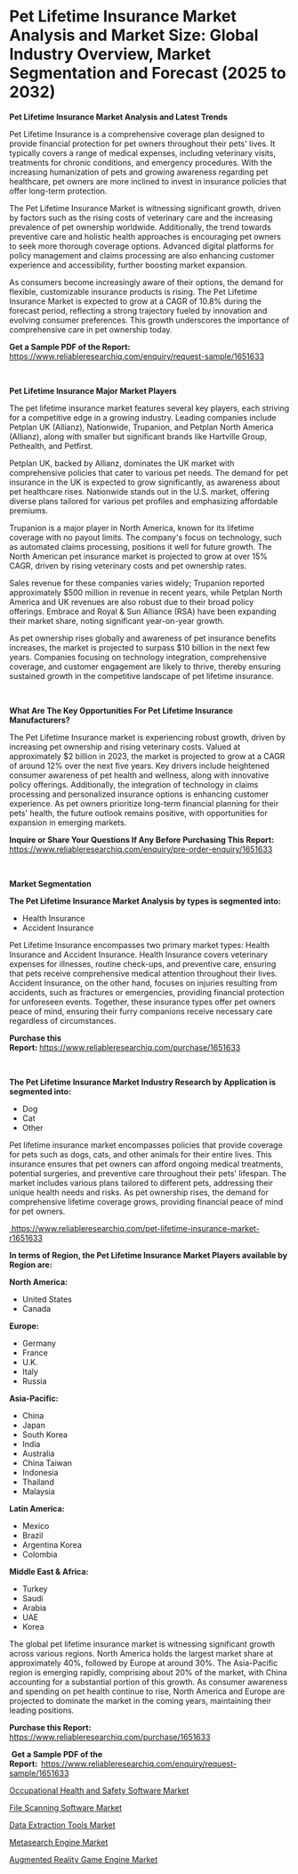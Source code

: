 <p><h1>Pet Lifetime Insurance Market Analysis and Market Size: Global Industry Overview, Market Segmentation and Forecast (2025 to 2032)</h1></p><p><strong>Pet Lifetime Insurance Market Analysis and Latest Trends</strong></p>
<p><p>Pet Lifetime Insurance is a comprehensive coverage plan designed to provide financial protection for pet owners throughout their pets' lives. It typically covers a range of medical expenses, including veterinary visits, treatments for chronic conditions, and emergency procedures. With the increasing humanization of pets and growing awareness regarding pet healthcare, pet owners are more inclined to invest in insurance policies that offer long-term protection.</p><p>The Pet Lifetime Insurance Market is witnessing significant growth, driven by factors such as the rising costs of veterinary care and the increasing prevalence of pet ownership worldwide. Additionally, the trend towards preventive care and holistic health approaches is encouraging pet owners to seek more thorough coverage options. Advanced digital platforms for policy management and claims processing are also enhancing customer experience and accessibility, further boosting market expansion.</p><p>As consumers become increasingly aware of their options, the demand for flexible, customizable insurance products is rising. The Pet Lifetime Insurance Market is expected to grow at a CAGR of 10.8% during the forecast period, reflecting a strong trajectory fueled by innovation and evolving consumer preferences. This growth underscores the importance of comprehensive care in pet ownership today.</p></p>
<p><strong>Get a Sample PDF of the Report:&nbsp;</strong> <a href="https://www.reliableresearchiq.com/enquiry/request-sample/1651633?utm_campaign=114&utm_medium=2&utm_source=Github&utm_content=ia&utm_term=09032025&utm_id=pet-lifetime-insurance">https://www.reliableresearchiq.com/enquiry/request-sample/1651633</a></p>
<p>&nbsp;</p>
<p><strong>Pet Lifetime Insurance Major Market Players</strong></p>
<p><p>The pet lifetime insurance market features several key players, each striving for a competitive edge in a growing industry. Leading companies include Petplan UK (Allianz), Nationwide, Trupanion, and Petplan North America (Allianz), along with smaller but significant brands like Hartville Group, Pethealth, and Petfirst.</p><p>Petplan UK, backed by Allianz, dominates the UK market with comprehensive policies that cater to various pet needs. The demand for pet insurance in the UK is expected to grow significantly, as awareness about pet healthcare rises. Nationwide stands out in the U.S. market, offering diverse plans tailored for various pet profiles and emphasizing affordable premiums.</p><p>Trupanion is a major player in North America, known for its lifetime coverage with no payout limits. The company's focus on technology, such as automated claims processing, positions it well for future growth. The North American pet insurance market is projected to grow at over 15% CAGR, driven by rising veterinary costs and pet ownership rates.</p><p>Sales revenue for these companies varies widely; Trupanion reported approximately $500 million in revenue in recent years, while Petplan North America and UK revenues are also robust due to their broad policy offerings. Embrace and Royal & Sun Alliance (RSA) have been expanding their market share, noting significant year-on-year growth.</p><p>As pet ownership rises globally and awareness of pet insurance benefits increases, the market is projected to surpass $10 billion in the next few years. Companies focusing on technology integration, comprehensive coverage, and customer engagement are likely to thrive, thereby ensuring sustained growth in the competitive landscape of pet lifetime insurance.</p></p>
<p>&nbsp;</p>
<p><strong>What Are The Key Opportunities For Pet Lifetime Insurance Manufacturers?</strong></p>
<p><p>The Pet Lifetime Insurance market is experiencing robust growth, driven by increasing pet ownership and rising veterinary costs. Valued at approximately $2 billion in 2023, the market is projected to grow at a CAGR of around 12% over the next five years. Key drivers include heightened consumer awareness of pet health and wellness, along with innovative policy offerings. Additionally, the integration of technology in claims processing and personalized insurance options is enhancing customer experience. As pet owners prioritize long-term financial planning for their pets' health, the future outlook remains positive, with opportunities for expansion in emerging markets.</p></p>
<p><strong>Inquire or Share Your Questions If Any Before Purchasing This Report:</strong> <a href="https://www.reliableresearchiq.com/enquiry/pre-order-enquiry/1651633?utm_campaign=114&utm_medium=2&utm_source=Github&utm_content=ia&utm_term=09032025&utm_id=pet-lifetime-insurance">https://www.reliableresearchiq.com/enquiry/pre-order-enquiry/1651633</a></p>
<p>&nbsp;</p>
<p><strong>Market Segmentation</strong></p>
<p><strong>The Pet Lifetime Insurance Market Analysis by types is segmented into:</strong></p>
<p><ul><li>Health Insurance</li><li>Accident Insurance</li></ul></p>
<p><p>Pet Lifetime Insurance encompasses two primary market types: Health Insurance and Accident Insurance. Health Insurance covers veterinary expenses for illnesses, routine check-ups, and preventive care, ensuring that pets receive comprehensive medical attention throughout their lives. Accident Insurance, on the other hand, focuses on injuries resulting from accidents, such as fractures or emergencies, providing financial protection for unforeseen events. Together, these insurance types offer pet owners peace of mind, ensuring their furry companions receive necessary care regardless of circumstances.</p></p>
<p><strong>Purchase this Report:&nbsp;</strong><a href="https://www.reliableresearchiq.com/purchase/1651633?utm_campaign=114&utm_medium=2&utm_source=Github&utm_content=ia&utm_term=09032025&utm_id=pet-lifetime-insurance">https://www.reliableresearchiq.com/purchase/1651633</a></p>
<p>&nbsp;</p>
<p><strong>The Pet Lifetime Insurance Market Industry Research by Application is segmented into:</strong></p>
<p><ul><li>Dog</li><li>Cat</li><li>Other</li></ul></p>
<p><p>Pet lifetime insurance market encompasses policies that provide coverage for pets such as dogs, cats, and other animals for their entire lives. This insurance ensures that pet owners can afford ongoing medical treatments, potential surgeries, and preventive care throughout their pets' lifespan. The market includes various plans tailored to different pets, addressing their unique health needs and risks. As pet ownership rises, the demand for comprehensive lifetime coverage grows, providing financial peace of mind for pet owners.</p></p>
<p><a href="https://www.reliableresearchiq.com/pet-lifetime-insurance-market-r1651633?utm_campaign=114&utm_medium=2&utm_source=Github&utm_content=ia&utm_term=09032025&utm_id=pet-lifetime-insurance">&nbsp;https://www.reliableresearchiq.com/pet-lifetime-insurance-market-r1651633</a></p>
<p><strong>In terms of Region, the Pet Lifetime Insurance Market Players available by Region are:</strong></p>
<p>
    <p> <strong> North America: </strong>
        <ul>
            <li>United States</li>
            <li>Canada</li>
        </ul>
        </p> 
    <p> <strong> Europe: </strong>
        <ul>
            <li>Germany</li>
            <li>France</li>
            <li>U.K.</li>
            <li>Italy</li>
            <li>Russia</li>
        </ul>
        </p> 
    <p> <strong> Asia-Pacific: </strong>
        <ul>
            <li>China</li>
            <li>Japan</li>
            <li>South Korea</li>
            <li>India</li>
            <li>Australia</li>
            <li>China Taiwan</li>
            <li>Indonesia</li>
            <li>Thailand</li>
            <li>Malaysia</li>
        </ul>
        </p> 
    <p> <strong> Latin America: </strong>
        <ul>
            <li>Mexico</li>
            <li>Brazil</li>
            <li>Argentina Korea</li>
            <li>Colombia</li>
        </ul>
        </p> 
    <p> <strong> Middle East & Africa: </strong>
        <ul>
            <li>Turkey</li>
            <li>Saudi</li>
            <li>Arabia</li>
            <li>UAE</li>
            <li>Korea</li>
        </ul>
    </p>
    </p>
<p><p>The global pet lifetime insurance market is witnessing significant growth across various regions. North America holds the largest market share at approximately 40%, followed by Europe at around 30%. The Asia-Pacific region is emerging rapidly, comprising about 20% of the market, with China accounting for a substantial portion of this growth. As consumer awareness and spending on pet health continue to rise, North America and Europe are projected to dominate the market in the coming years, maintaining their leading positions.</p></p>
<p><strong>Purchase this Report: </strong><a href="https://www.reliableresearchiq.com/purchase/1651633?utm_campaign=114&utm_medium=2&utm_source=Github&utm_content=ia&utm_term=09032025&utm_id=pet-lifetime-insurance">https://www.reliableresearchiq.com/purchase/1651633</a></p>
<p>&nbsp;<strong>Get a Sample PDF of the Report:&nbsp;&nbsp;</strong><a href="https://www.reliableresearchiq.com/enquiry/request-sample/1651633?utm_campaign=114&utm_medium=2&utm_source=Github&utm_content=ia&utm_term=09032025&utm_id=pet-lifetime-insurance">https://www.reliableresearchiq.com/enquiry/request-sample/1651633</a></p>
<p><strong></strong></p>
<p><p><a href="https://github.com/boonegoicks7/Market-Research-Report-List-1/blob/main/occupational-health-and-safety-software-market.md?utm_campaign=114&utm_medium=2&utm_source=Github&utm_content=ia&utm_term=09032025&utm_id=pet-lifetime-insurance">Occupational Health and Safety Software Market</a></p><p><a href="https://github.com/kavechoxo/Market-Research-Report-List-1/blob/main/file-scanning-software-market.md?utm_campaign=114&utm_medium=2&utm_source=Github&utm_content=ia&utm_term=09032025&utm_id=pet-lifetime-insurance">File Scanning Software Market</a></p><p><a href="https://github.com/gavalegeyndt26/Market-Research-Report-List-1/blob/main/data-extraction-tools-market.md?utm_campaign=114&utm_medium=2&utm_source=Github&utm_content=ia&utm_term=09032025&utm_id=pet-lifetime-insurance">Data Extraction Tools Market</a></p><p><a href="https://github.com/jensanohishi/Market-Research-Report-List-1/blob/main/metasearch-engine-market.md?utm_campaign=114&utm_medium=2&utm_source=Github&utm_content=ia&utm_term=09032025&utm_id=pet-lifetime-insurance">Metasearch Engine Market</a></p><p><a href="https://github.com/qianyateina/Market-Research-Report-List-1/blob/main/augmented-reality-game-engine-market.md?utm_campaign=114&utm_medium=2&utm_source=Github&utm_content=ia&utm_term=09032025&utm_id=pet-lifetime-insurance">Augmented Reality Game Engine Market</a></p></p>